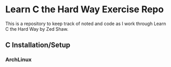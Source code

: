 # Learn C the Hard Way Exercise Repo

This is a repository to keep track of noted and code as I work
through Learn C the Hard Way by Zed Shaw.

## C Installation/Setup
### ArchLinux
